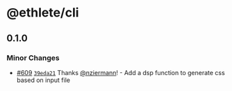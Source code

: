 # @ethlete/cli

## 0.1.0

### Minor Changes

- [#609](https://github.com/ethlete-io/ethdk/pull/609) [`39eda21`](https://github.com/ethlete-io/ethdk/commit/39eda21929f50b75071ad464c3331d85f3645fa1) Thanks [@nziermann](https://github.com/nziermann)! - Add a dsp function to generate css based on input file
